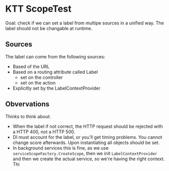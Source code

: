 # KTT ScopeTest

Goal: check if we can set a label from multipe sources in a unified way. The label should not be changable at runtime.


## Sources

The label can come from the following sources:

- Based of the URL
- Based on a routing attribute called Label
	- set on the controller
	- set on the action
- Explicitly set by the LabelContextProvider

## Obvervations

Thinks to think about: 

- When the label if not correct, the HTTP request should be rejected with a HTTP 400, not a HTTP 500.
- DI must account for the label, or you'll get timing problems. You cannot change score afterwards. 
  Upon instantiating all objects should be set.
- In background services this is fine, as we use `serviceScopeFactory.CreateScope`, 
  then we init `LabelContextProvider` and then we create the actual service, so we're
  having the right context. Thi